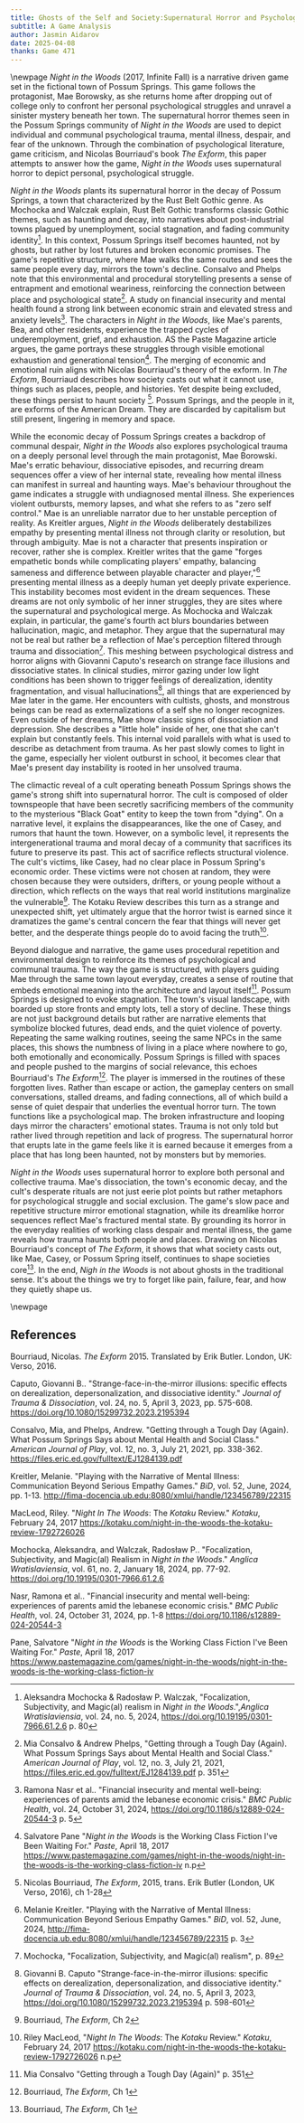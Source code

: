 ```yaml
---
title: Ghosts of the Self and Society:Supernatural Horror and Psychological Struggle in *Night in the Woods*
subtitle: A Game Analysis
author: Jasmin Aidarov
date: 2025-04-08
thanks: Game 471
---
```


\newpage
*Night in the Woods* (2017, Infinite Fall) is a narrative driven game set in the fictional town of Possum Springs. This game follows the protagonist, Mae Borowsky, as she returns home after dropping out of college only to confront her personal psychological struggles and unravel a sinister mystery beneath her town. The supernatural horror themes seen in the Possum Springs community of *Night in the Woods* are used to depict individual and communal psychological trauma, mental illness, despair, and fear of the unknown. Through the combination of psychological literature, game criticism, and Nicolas Bourriaud's book *The Exform*, this paper attempts to answer how the game, *Night in the Woods* uses supernatural horror to depict personal, psychological struggle.

*Night in the Woods* plants its supernatural horror in the decay of Possum Springs, a town that characterized by the Rust Belt Gothic genre. As Mochocka and Walczak explain, Rust Belt Gothic transforms classic Gothic themes, such as haunting and decay, into narratives about post-industrial towns plagued by unemployment, social stagnation, and fading community identity[^1]. In this context, Possum Springs itself becomes haunted, not by ghosts, but rather by lost futures and broken economic promises. The game's repetitive structure, where Mae walks the same routes and sees the same people every day, mirrors the town's decline. Consalvo and Phelps note that this environmental and procedural storytelling presents a sense of entrapment and emotional weariness, reinforcing the connection between place and psychological state[^2]. A study on financial insecurity and mental health found a strong link between economic strain and elevated stress and anxiety levels[^3]. The characters in *Night in the Woods*, like Mae's parents, Bea, and other residents, experience the trapped cycles of underemployment, grief, and exhaustion. AS the Paste Magazine article argues, the game portrays these struggles through visible emotional exhaustion and generational tension[^4]. The merging of economic and emotional ruin aligns with Nicolas Bourriaud's theory of the exform. In *The Exform*, Bourriaud describes how society casts out what it cannot use, things such as places, people, and histories. Yet despite being excluded, these things persist to haunt society [^5]. Possum Springs, and the people in it, are exforms of the American Dream. They are discarded by capitalism but still present, lingering in memory and space.

[^1]:Aleksandra Mochocka & Radosław P. Walczak, "Focalization, Subjectivity, and Magic(al) realism in *Night in the Woods*.",*Anglica Wratislaviensia*, vol. 24, no. 5, 2024, <https://doi.org/10.19195/0301-7966.61.2.6> p. 80
[^2]:Mia Consalvo & Andrew Phelps, "Getting through a Tough Day (Again). What Possum Springs Says about Mental Health and Social Class." *American Journal of Play*, vol. 12, no. 3, July 21, 2021, <https://files.eric.ed.gov/fulltext/EJ1284139.pdf> p. 351
[^3]:Ramona Nasr et al.. "Financial insecurity and mental well-being: experiences of parents amid the lebanese economic crisis." *BMC Public Health*, vol. 24, October 31, 2024, <https://doi.org/10.1186/s12889-024-20544-3> p. 5
[^4]:Salvatore Pane "*Night in the Woods* is the Working Class Fiction I've Been Waiting For." *Paste*, April 18, 2017 <https://www.pastemagazine.com/games/night-in-the-woods/night-in-the-woods-is-the-working-class-fiction-iv> n.p
[^5]: Nicolas Bourriaud,  *The Exform*, 2015, trans. Erik Butler (London, UK Verso, 2016), ch 1-28

While the economic decay of Possum Springs creates a backdrop of communal despair, *Night in the Woods* also explores psychological trauma on a deeply personal level through the main protagonist, Mae Borowski. Mae's erratic behaviour, dissociative episodes, and recurring dream sequences offer a view of her internal state, revealing how mental illness can manifest in surreal and haunting ways. Mae's behaviour throughout the game indicates a struggle with undiagnosed mental illness. She experiences violent outbursts, memory lapses, and what she refers to as "zero self control." Mae is an unreliable narrator due to her unstable perception of reality. As Kreitler argues, *Night in the Woods* deliberately destabilizes empathy by presenting mental illness not through clarity or resolution, but through ambiguity. Mae is not a character that presents inspiration or recover, rather she is complex. Kreitler writes that the game "forges empathetic bonds while complicating players' empathy, balancing sameness and difference between playable character and player,"[^6] presenting mental illness as a deeply human yet deeply private experience. This instability becomes most evident in the dream sequences. These dreams are not only symbolic of her inner struggles, they are sites where the supernatural and psychological merge. As Mochocka and Walczak explain, in particular, the game's fourth act blurs boundaries between hallucination, magic, and metaphor. They argue that the supernatural may not be real but rather be a reflection of Mae's perception filtered through trauma and dissociation[^7]. This meshing between psychological distress and horror aligns with Giovanni Caputo's research on strange face illusions and dissociative states. In clinical studies, mirror gazing under low light conditions has been shown to trigger feelings of derealization, identity fragmentation, and visual hallucinations[^8], all things that are experienced by Mae later in the game. Her encounters with cultists, ghosts, and monstrous beings can be read as externalizations of a self she no longer recognizes. Even outside of her dreams, Mae show classic signs of dissociation and depression. She describes a "little hole" inside of her, one that she can't explain but constantly feels. This internal void parallels with what is used to describe as detachment from trauma. As her past slowly comes to light in the game, especially her violent outburst in school, it becomes clear that Mae's present day instability is rooted in her unsolved trauma.

[^6]: Melanie Kreitler. "Playing with the Narrative of Mental Illness: Communication Beyond Serious Empathy Games." *BiD*, vol. 52, June, 2024, <http://fima-docencia.ub.edu:8080/xmlui/handle/123456789/22315> p. 3
[^7]: Mochocka, "Focalization, Subjectivity, and Magic(al) realism", p. 89
[^8]: Giovanni B. Caputo "Strange-face-in-the-mirror illusions: specific effects on derealization, depersonalization, and dissociative identity." *Journal of Trauma & Dissociation*, vol. 24, no. 5, April 3, 2023, <https://doi.org/10.1080/15299732.2023.2195394> p. 598-601

The climactic reveal of a cult operating beneath Possum Springs shows the game's strong shift into supernatural horror. The cult is composed of older townspeople that have been secretly sacrificing members of the community to the mysterious "Black Goat" entity to keep the town from "dying". On a narrative level, it explains the disappearances, like the one of Casey, and rumors that haunt the town. However, on a symbolic level, it represents the intergenerational trauma and moral decay of a community that sacrifices its future to preserve its past. This act of sacrifice reflects structural violence. The cult's victims, like Casey, had no clear place in Possum Spring's economic order. These victims were not chosen at random, they were chosen because they were outsiders, drifters, or young people without a direction, which reflects on the ways that real world institutions marginalize the vulnerable[^9]. The Kotaku Review describes this turn as a strange and unexpected shift, yet ultimately argue that the horror twist is earned since it dramatizes the game's central concern the fear that things will never get better, and the desperate things people do to avoid facing the truth[^10].

[^9]: Bourriaud, *The Exform*, Ch 2
[^10]: Riley MacLeod, "*Night In The Woods*: The *Kotaku* Review." *Kotaku*, February 24, 2017 <https://kotaku.com/night-in-the-woods-the-kotaku-review-1792726026> n.p

Beyond dialogue and narrative, the game uses procedural repetition and environmental design to reinforce its themes of psychological and communal trauma. The way the game is structured, with players guiding Mae through the same town layout everyday, creates a sense of routine that embeds emotional meaning into the architecture and layout itself[^11]. Possum Springs is designed to evoke stagnation. The town's visual landscape, with boarded up store fronts and empty lots, tell a story of decline. These things are not just background details but rather are narrative elements that symbolize blocked futures, dead ends, and the quiet violence of poverty. Repeating the same walking routines, seeing the same NPCs in the same places, this shows the numbness of living in a place where nowhere to go, both emotionally and economically. Possum Springs is filled with spaces and people pushed to the margins of social relevance, this echoes Bourriaud's *The Exform*[^12]. The player is immersed in the routines of these forgotten lives. Rather than escape or action, the gameplay centers on small conversations, stalled dreams, and fading connections, all of which build a sense of quiet despair that underlies the eventual horror turn. The town functions like a psychological map. The broken infrastructure and looping days mirror the characters' emotional states. Trauma is not only told but rather lived through repetition and lack of progress. The supernatural horror that erupts late in the game feels like it is earned because it emerges from a place that has long been haunted, not by monsters but by memories.

[^11]: Mia Consalvo "Getting through a Tough Day (Again)" p. 351
[^12]: Bourriaud, *The Exform*, Ch 1

*Night in the Woods* uses supernatural horror to explore both personal and collective trauma. Mae's dissociation, the town's economic decay, and the cult's desperate rituals are not just eerie plot points but rather metaphors for psychological struggle and social exclusion. The game's slow pace and repetitive structure mirror emotional stagnation, while its dreamlike horror sequences reflect Mae's fractured mental state. By grounding its horror in the everyday realities of working class despair and mental illness, the game reveals how trauma haunts both people and places. Drawing on Nicolas Bourriaud's concept of *The Exform*, it shows that what society casts out, like Mae, Casey, or Possum Spring itself, continues to shape societies core[^13]. In the end, *Nigh in the Woods* is not about ghosts in the traditional sense. It's about the things we try to forget like pain, failure, fear, and how they quietly shape us.

[^13]: Bourriaud, *The Exform*, Ch 1

\newpage


## References

Bourriaud, Nicolas. *The Exform* 2015. Translated by Erik Butler. London, UK: Verso, 2016.

Caputo, Giovanni B.. "Strange-face-in-the-mirror illusions: specific effects on derealization, depersonalization, and dissociative identity." *Journal of Trauma & Dissociation*, vol. 24, no. 5, April 3, 2023, pp. 575-608. <https://doi.org/10.1080/15299732.2023.2195394>

Consalvo, Mia, and Phelps, Andrew. "Getting through a Tough Day (Again). What Possum Springs Says about Mental Health and Social Class." *American Journal of Play*, vol. 12, no. 3, July 21, 2021, pp. 338-362. <https://files.eric.ed.gov/fulltext/EJ1284139.pdf>

Kreitler, Melanie. "Playing with the Narrative of Mental Illness: Communication Beyond Serious Empathy Games." *BiD*, vol. 52, June, 2024, pp. 1-13. <http://fima-docencia.ub.edu:8080/xmlui/handle/123456789/22315>

MacLeod, Riley. "*Night In The Woods*: The *Kotaku* Review." *Kotaku*, February 24, 2017 <https://kotaku.com/night-in-the-woods-the-kotaku-review-1792726026>

Mochocka, Aleksandra, and Walczak, Radosław P.. "Focalization, Subjectivity, and Magic(al) Realism in *Night in the Woods*." *Anglica Wratislaviensia*, vol. 61, no. 2, January 18, 2024, pp. 77-92. <https://doi.org/10.19195/0301-7966.61.2.6>

Nasr, Ramona et al.. "Financial insecurity and mental well-being: experiences of parents amid the lebanese economic crisis." *BMC Public Health*, vol. 24, October 31, 2024, pp. 1-8 <https://doi.org/10.1186/s12889-024-20544-3>

Pane, Salvatore "*Night in the Woods* is the Working Class Fiction I've Been Waiting For." *Paste*, April 18, 2017 <https://www.pastemagazine.com/games/night-in-the-woods/night-in-the-woods-is-the-working-class-fiction-iv>
